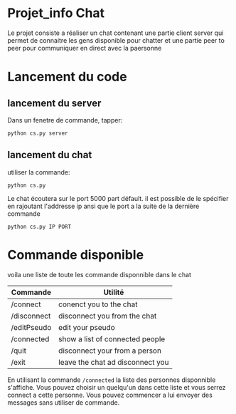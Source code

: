 # Projet_info Chat
Le projet consiste a réaliser un chat contenant une partie client server qui permet de connaitre les gens disponible pour chatter et une partie peer to peer pour communiquer en direct avec la paersonne

# Lancement du code
## lancement du server 
 Dans un fenetre de commande, tapper:
 ```
 python cs.py server 
```
## lancement du chat 
utiliser la commande:
```
python cs.py 
```
Le chat écoutera sur le port 5000 part défault.
il est possible de le spécifier en rajoutant l'addresse ip ansi que le port a la suite de la dernière commande 

```
python cs.py IP PORT
```

# Commande disponible 
voila une liste de toute les commande disponnible dans le chat

| Commande      | Utilité                          | 
| ------------- | -------------------------------- | 
| /connect      | conenct you to the chat          | 
| /disconnect   | disconnect you from the chat     | 
| /editPseudo   | edit your pseudo                 | 
| /connected    |show a list of connected people   |
| /quit         | disconnect your from a person    |
| /exit         | leave the chat ad disconnect you |

En utilisant la commande ```/connected``` la liste des personnes disponnible s'affiche. Vous pouvez choisir un quelqu'un dans cette liste et vous serrez connect a cette personne. Vous pouvez commencer a lui envoyer des messages sans utiliser de commande.
